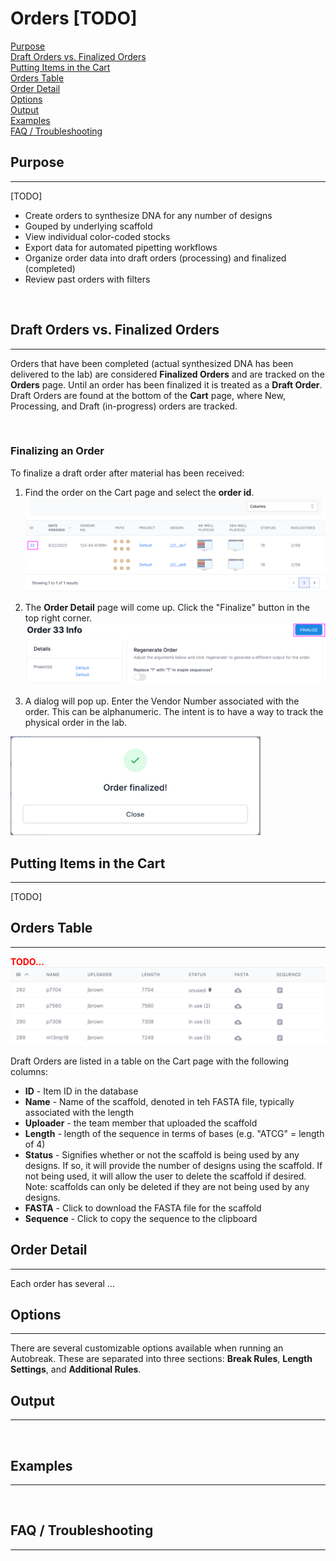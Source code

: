 # Orders [TODO]

[Purpose](#purpose)  
[Draft Orders vs. Finalized Orders](#draft-orders-vs-finalized-orders)   
[Putting Items in the Cart](#putting-items-in-the-cart)  
[Orders Table](#orders-table)  
[Order Detail](#order-detail)  
[Options](#options)  
[Output](#output)  
[Examples](#examples)  
[FAQ / Troubleshooting](#faq--troubleshooting)  

## Purpose
---
[TODO]

* Create orders to synthesize DNA for any number of designs
* Gouped by underlying scaffold
* View individual color-coded stocks
* Export data for automated pipetting workflows
* Organize order data into draft orders (processing) and finalized (completed)
* Review past orders with filters

<br>

## Draft Orders vs. Finalized Orders
---
Orders that have been completed (actual synthesized DNA has been delivered to the lab) 
are considered **Finalized Orders** and are tracked on the **Orders** page. Until an order has been finalized 
it is treated as a **Draft Order**. Draft Orders are found at the bottom of the **Cart** page,
where New, Processing, and Draft (in-progress) orders are tracked.  

<br>

### Finalizing an Order
To finalize a draft order after material has been received:
1. Find the order on the Cart page and select the **order id**.
![](../assets/img/orders-table-id.png)   



2. The **Order Detail** page will come up. Click the "Finalize" button in the top right corner.
![](../assets/img/order-finalize-button.png)


3. A dialog will pop up. Enter the Vendor Number associated with the order. 
This can be alphanumeric. The intent is to have a way to track the physical order in the lab.   
<img src="../assets/img/order-finalize-confirmation.png" alt="drawing" width="400"/>

<br>





## Putting Items in the Cart
---
[TODO]



## Orders Table
---

<span style="color: red;">**TODO...**</span>  
![](../assets/img/scaffold-table.png)    


Draft Orders are listed in a table on the Cart page with the following columns:

* **ID** - Item ID in the database
* **Name** - Name of the scaffold, denoted in teh FASTA file, typically associated with the length
* **Uploader** - the team member that uploaded the scaffold
* **Length** - length of the sequence in terms of bases (e.g. "ATCG" = length of 4)
* **Status** - Signifies whether or not the scaffold is being used by any designs. If so, it will provide
  the number of designs using the scaffold. If not being used, it will allow the user to delete the scaffold
  if desired. Note: scaffolds can only be deleted if they are not being used by any designs.
* **FASTA** - Click to download the FASTA file for the scaffold
* **Sequence** - Click to copy the sequence to the clipboard



## Order Detail
---
Each order has several ...




## Options
---
There are several customizable options available when running an Autobreak. 
These are separated into three sections: **Break Rules**, **Length Settings**, and **Additional Rules**.



## Output
---
<br>


## Examples
---
<br>


## FAQ / Troubleshooting
---
<br>



